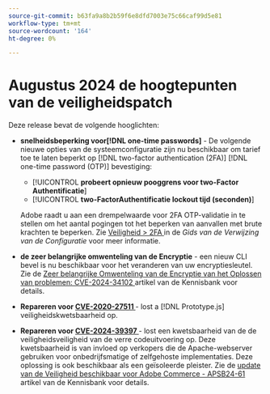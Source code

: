 ```yaml
---
source-git-commit: b63fa9a8b2b59f6e8dfd7003e75c66caf99d5e81
workflow-type: tm+mt
source-wordcount: '164'
ht-degree: 0%

---
```

# Augustus 2024 de hoogtepunten van de veiligheidspatch

Deze release bevat de volgende hooglichten:

* **snelheidsbeperking voor[!DNL one-time passwords]** - De volgende nieuwe opties van de systeemconfiguratie zijn nu beschikbaar om tarief toe te laten beperkt op [!DNL two-factor authentication (2FA)] [!DNL one-time password (OTP)] bevestiging:

   * [!UICONTROL **probeert opnieuw pooggrens voor two-Factor Authentificatie**]
   * [!UICONTROL **two-FactorAuthentificatie lockout tijd (seconden)**]

  Adobe raadt u aan een drempelwaarde voor 2FA OTP-validatie in te stellen om het aantal pogingen tot het beperken van aanvallen met brute krachten te beperken. Zie [ Veiligheid > 2FA ](https://experienceleague.adobe.com/nl/docs/commerce-admin/config/security/2fa) in de _Gids van de Verwijzing van de Configuratie_ voor meer informatie. <!-- AC-12095 -->

* **de zeer belangrijke omwenteling van de Encryptie** - een nieuw CLI bevel is nu beschikbaar voor het veranderen van uw encryptiesleutel. Zie de [ Zeer belangrijke Omwenteling van de Encryptie van het Oplossen van problemen: CVE-2024-34102 ](https://experienceleague.adobe.com/nl/docs/commerce-knowledge-base/kb/troubleshooting/known-issues-patches-attached/troubleshooting-encryption-key-rotation-cve-2024-34102) artikel van de Kennisbank voor details.

* **Repareren voor [ CVE-2020-27511 ](https://nvd.nist.gov/vuln/detail/CVE-2020-27511)** - lost a [!DNL Prototype.js] veiligheidskwetsbaarheid op.<!-- AC-11936 -->

* **Repareren voor [ CVE-2024-39397 ](https://nvd.nist.gov/vuln/detail/CVE-2024-39397)** - lost een kwetsbaarheid van de de veiligheidsveiligheid van de verre codeuitvoering op. Deze kwetsbaarheid is van invloed op verkopers die de Apache-webserver gebruiken voor onbedrijfsmatige of zelfgehoste implementaties. Deze oplossing is ook beschikbaar als een geïsoleerde pleister. Zie de [ update van de Veiligheid beschikbaar voor Adobe Commerce - APSB24-61 ](https://experienceleague.adobe.com/nl/docs/commerce-knowledge-base/kb/troubleshooting/known-issues-patches-attached/security-update-available-for-adobe-commerce-apsb24-61) artikel van de Kennisbank voor details.<!-- ACSD-60551 -->
